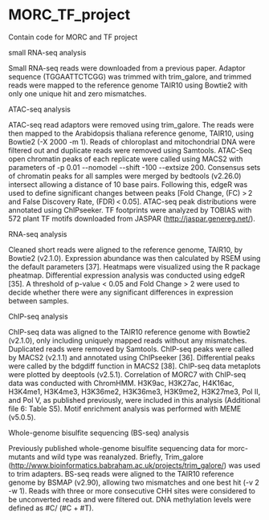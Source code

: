 # MORC_TF_project
Contain code for MORC and TF project

small RNA-seq analysis 

Small RNA-seq reads were downloaded from a previous paper. Adaptor sequence (TGGAATTCTCGG) was trimmed with trim_galore, and trimmed reads were mapped to the reference genome TAIR10 using Bowtie2 with only one unique hit and zero mismatches.

ATAC-seq analysis

ATAC-seq read adaptors were removed using trim_galore. The reads were then mapped to the Arabidopsis thaliana reference genome, TAIR10, using Bowtie2 (-X 2000 -m 1). Reads of chloroplast and mitochondrial DNA were filtered out and duplicate reads were removed using Samtools. ATAC-Seq open chromatin peaks of each replicate were called using MACS2 with parameters of -p 0.01 --nomodel --shift -100 --extsize 200. Consensus sets of chromatin peaks for all samples were merged by bedtools (v2.26.0) intersect allowing a distance of 10 base pairs. Following this, edgeR was used to define significant changes between peaks [Fold Change, (FC) > 2 and False Discovery Rate, (FDR) < 0.05]. ATAC-seq peak distributions were annotated using ChIPseeker. TF footprints were analyzed by TOBIAS with 572 plant TF motifs downloaded from JASPAR (http://jaspar.genereg.net/).

RNA-seq analysis

Cleaned short reads were aligned to the reference genome, TAIR10, by Bowtie2 (v2.1.0). Expression abundance was then calculated by RSEM using the default parameters [37]. Heatmaps were visualized using the R package pheatmap. Differential expression analysis was conducted using edgeR  [35]. A threshold of p-value < 0.05 and Fold Change > 2 were used to decide whether there were any significant differences in expression between samples. 

ChIP-seq analysis

ChIP-seq data was aligned to the TAIR10 reference genome with Bowtie2 (v2.1.0), only including uniquely mapped reads without any mismatches. Duplicated reads were removed by Samtools. ChIP-seq peaks were called by MACS2 (v2.1.1) and annotated using ChIPseeker [36]. Differential peaks were called by the bdgdiff function in MACS2 [38]. ChIP-seq data metaplots were plotted by deeptools (v2.5.1). Correlation of MORC7 with ChIP-seq data was conducted with ChromHMM. H3K9ac, H3K27ac, H4K16ac, H3K4me1, H3K4me3, H3K36me2, H3K36me3, H3K9me2, H3K27me3, Pol II, and Pol V, as published previously, were included in this analysis (Additional file 6: Table S5). Motif enrichment analysis was performed with MEME (v5.0.5).

Whole-genome bisulfite sequencing (BS-seq) analysis

Previously published whole-genome bisulfite sequencing data for morc-mutants and wild type was reanalyzed. Briefly, Trim_galore (http://www.bioinformatics.babraham.ac.uk/projects/trim_galore/) was used to trim adapters. BS-seq reads were aligned to the TAIR10 reference genome by BSMAP (v2.90), allowing two mismatches and one best hit (-v 2 -w 1). Reads with three or more consecutive CHH sites were considered to be unconverted reads and were filtered out. DNA methylation levels were defined as #C/ (#C + #T).
